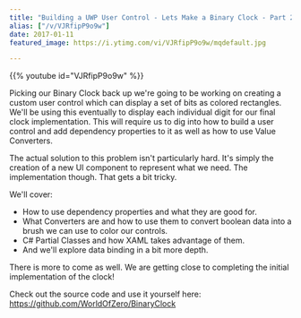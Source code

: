 ```yaml
---
title: "Building a UWP User Control - Lets Make a Binary Clock - Part 2"
alias: ["/v/VJRfipP9o9w"]
date: 2017-01-11
featured_image: https://i.ytimg.com/vi/VJRfipP9o9w/mqdefault.jpg

---
```


{{% youtube id="VJRfipP9o9w" %}}

Picking our Binary Clock back up we're going to be working on creating a custom user control which can display a set of bits as colored rectangles. We'll be using this eventually to display each individual digit for our final clock implementation. This will require us to dig into how to build a user control and add dependency properties to it as well as how to use Value Converters.

The actual solution to this problem isn't particularly hard. It's simply the creation of a new UI component to represent what we need. The implementation though. That gets a bit tricky.

We'll cover:
- How to use dependency properties and what they are good for.
- What Converters are and how to use them to convert boolean data into a brush we can use to color our controls.
- C# Partial Classes and how XAML takes advantage of them.
- And we'll explore data binding in a bit more depth.

There is more to come as well. We are getting close to completing the initial implementation of the clock!

Check out the source code and use it yourself here: https://github.com/WorldOfZero/BinaryClock